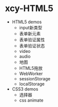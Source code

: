# xcy-HTML5
- HTML5 demos
    - input新类型
    - 表单新元素
    - 表单验证属性
    - 表单验证状态
    - video
    - audio
    - 地图
    - HTML5拖放
    - WebWorker
    - sessionStorage
    - localStorage
- CSS3 demos
    - 选择器
    - css animate
